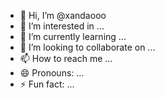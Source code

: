 - 👋 Hi, I’m @xandaooo
- 👀 I’m interested in ...
- 🌱 I’m currently learning ...
- 💞️ I’m looking to collaborate on ...
- 📫 How to reach me ...
- 😄 Pronouns: ...
- ⚡ Fun fact: ...

<!---
xandaooo/xandaooo is a ✨ special ✨ repository because its `README.md` (this file) appears on your GitHub profile.
You can click the Preview link to take a look at your changes.
--->

